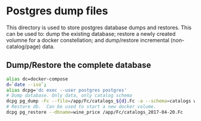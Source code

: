 # Postgres dump files

This directory is used to store postgres database dumps and restores.  This can
be used to: dump the existing database; restore a newly created volumne for a
docker constellation; and dump/restore incremental (non-catalog/page) data.

## Dump/Restore  the complete database


``` bash
alias dc=docker-compose
d=`date --iso`;
alias dcpg='dc exec --user postgres postgres'
# Dump database. Only data, only catalog schema
dcpg pg_dump -Fc --file=/app/Fc/catalogs_${d}.Fc -a --schema=catalogs wine_price
# Restore db.  Can be used to start a new docker volume.
dcpg pg_restore --dbname=wine_price /app/Fc/catalogs_2017-04-20.Fc
```
